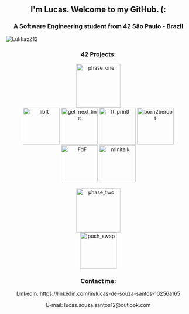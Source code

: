 <h2 align="center">I'm Lucas. Welcome to my GitHub. (:</h2>
<h3 align="center">A Software Engineering student from 42 São Paulo - Brazil</h3>

<p align="left"> <img src="https://komarev.com/ghpvc/?username=LukkazZ12&label=Profile%20views&color=0e75b6&style=flat" alt="LukkazZ12"/> </p>

<h3 align=center>42 Projects:</h3>
<p align="center">
<a href ="https://github.com/LukkazZ12/42Cursus/tree/master/0-phase_one"><img src="https://game.42sp.org.br/static/assets/achievements/phase_onee.png" alt="phase_one" height="120" width="120"/>
<br />
<a href ="https://github.com/LukkazZ12/42Cursus/tree/master/0-phase_one/00-libft"><img src="https://game.42sp.org.br/static/assets/achievements/libftm.png" alt="libft" height="100" width="100"/></a>
<a href="https://github.com/LukkazZ12/42Cursus/tree/master/0-phase_one/01-get_next_line"><img src="https://game.42sp.org.br/static/assets/achievements/get_next_linem.png" alt="get_next_line" height="100" width="100"/></a>
<a href="https://github.com/LukkazZ12/42Cursus/tree/master/0-phase_one/02-ft_printf"><img src="https://game.42sp.org.br/static/assets/achievements/ft_printfm.png" alt="ft_printf" height="100" width="100"/></a>
<a href="https://github.com/LukkazZ12/42Cursus/tree/master/0-phase_one/03-born2beroot"><img src="https://game.42sp.org.br/static/assets/achievements/born2berootm.png" alt="born2beroot" height="100" width="100"/></a>
<a href="https://github.com/LukkazZ12/42Cursus/tree/master/0-phase_one/04-FdF"><img src="https://game.42sp.org.br/static/assets/achievements/fdfm.png" alt="FdF" height="100" width="100"/></a>
<a href="https://github.com/LukkazZ12/42Cursus/tree/master/0-phase_one/05-minitalk"><img src="https://game.42sp.org.br/static/assets/achievements/minitalkm.png" alt="minitalk" height="100" width="100"/></a>

<p align="center">
<a href ="https://github.com/LukkazZ12/42Cursus/tree/master/1-phase_two"><img src="https://game.42sp.org.br/static/assets/achievements/phase_twon.png" alt="phase_two" height="120" width="120"/>
<br />
<a href ="https://github.com/LukkazZ12/42Cursus/tree/master/1-phase_two/10-push_swap"><img src="https://game.42sp.org.br/static/assets/achievements/push_swapn.png" alt="push_swap" height="100" width="100"/></a>
</a>
</p>

<h3 align="center">Contact me:</h3>
<p align="center">
LinkedIn: https://linkedin.com/in/lucas-de-souza-santos-10256a165
</p>
<p align="center">
E-mail: lucas.souza.santos12@outlook.com
</p>
